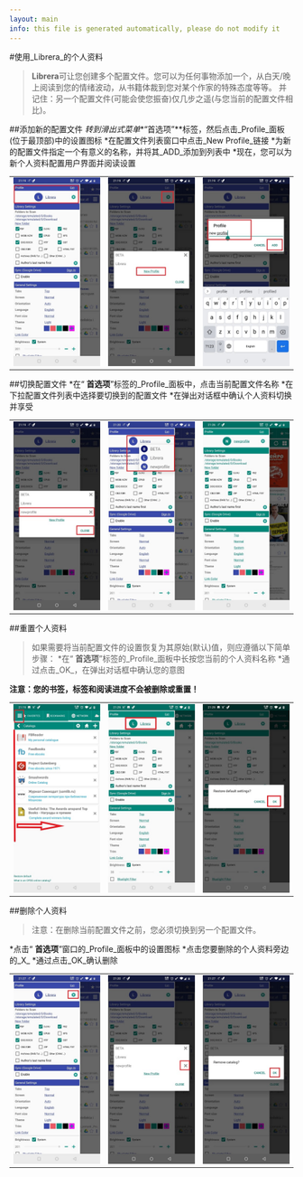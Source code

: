```yaml
---
layout: main
info: this file is generated automatically, please do not modify it
---
```


#使用_Librera_的个人资料

> **Librera**可让您创建多个配置文件。您可以为任何事物添加一个，从白天/晚上阅读到您的情绪波动，从书籍体裁到您对某个作家的特殊态度等等。
>并记住：另一个配置文件(可能会使您振奋)仅几步之遥(与您当前的配置文件相比)。


##添加新的配置文件
*转到滑出式菜单**“首选项”**标签，然后点击_Profile_面板(位于最顶部)中的设置图标
*在配置文件列表窗口中点击_New Profile_链接
*为新的配置文件指定一个有意义的名称，并将其_ADD_添加到列表中
*现在，您可以为新个人资料配置用户界面并阅读设置

||||
|-|-|-|
|![](1.jpg)|![](2.jpg)|![](3.jpg)|

##切换配置文件
*在“ **首选项**”标签的_Profile_面板中，点击当前配置文件名称
*在下拉配置文件列表中选择要切换到的配置文件
*在弹出对话框中确认个人资料切换并享受

||||
|-|-|-|
|![](4.jpg)|![](5.jpg)|![](6.jpg)|

##重置个人资料
>如果需要将当前配置文件的设置恢复为其原始(默认)值，则应遵循以下简单步骤：
*在“ **首选项**”标签的_Profile_面板中长按您当前的个人资料名称
*通过点击_OK_，在弹出对话框中确认您的意图

**注意：您的书签，标签和阅读进度不会被删除或重置！**

||||
|-|-|-|
|![](19.jpg)|![](20.jpg)|![](21.jpg)|

##删除个人资料
>注意：在删除当前配置文件之前，您必须切换到另一个配置文件。

*点击“ **首选项**”窗口的_Profile_面板中的设置图标
*点击您要删除的个人资料旁边的_X_
*通过点击_OK_确认删除

||||
|-|-|-|
|![](7.jpg)|![](8.jpg)|![](9.jpg)|

